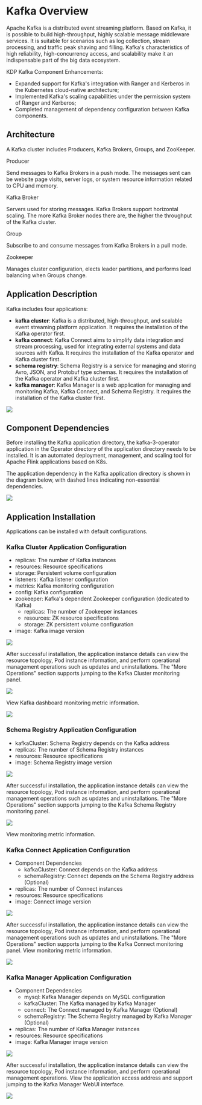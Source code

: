 # Kafka Overview

Apache Kafka is a distributed event streaming platform. Based on Kafka, it is possible to build high-throughput, highly scalable message middleware services. It is suitable for scenarios such as log collection, stream processing, and traffic peak shaving and filling. Kafka's characteristics of high reliability, high-concurrency access, and scalability make it an indispensable part of the big data ecosystem.

KDP Kafka Component Enhancements:

* Expanded support for Kafka's integration with Ranger and Kerberos in the Kubernetes cloud-native architecture;
* Implemented Kafka's scaling capabilities under the permission system of Ranger and Kerberos;
* Completed management of dependency configuration between Kafka components.

## Architecture

A Kafka cluster includes Producers, Kafka Brokers, Groups, and ZooKeeper.

Producer

Send messages to Kafka Brokers in a push mode. The messages sent can be website page visits, server logs, or system resource information related to CPU and memory.

Kafka Broker

Servers used for storing messages. Kafka Brokers support horizontal scaling. The more Kafka Broker nodes there are, the higher the throughput of the Kafka cluster.

Group

Subscribe to and consume messages from Kafka Brokers in a pull mode.

Zookeeper

Manages cluster configuration, elects leader partitions, and performs load balancing when Groups change.

## Application Description

Kafka includes four applications:

* **kafka cluster**: Kafka is a distributed, high-throughput, and scalable event streaming platform application. It requires the installation of the Kafka operator first.
* **kafka connect**: Kafka Connect aims to simplify data integration and stream processing, used for integrating external systems and data sources with Kafka. It requires the installation of the Kafka operator and Kafka cluster first.
* **schema registry**: Schema Registry is a service for managing and storing Avro, JSON, and Protobuf type schemas. It requires the installation of the Kafka operator and Kafka cluster first.
* **kafka manager**: Kafka Manager is a web application for managing and monitoring Kafka, Kafka Connect, and Schema Registry. It requires the installation of the Kafka cluster first.

<img src="./images/overview-2024-04-03-06-14-49.png" />

## Component Dependencies

Before installing the Kafka application directory, the kafka-3-operator application in the Operator directory of the application directory needs to be installed. It is an automated deployment, management, and scaling tool for Apache Flink applications based on K8s.

The application dependency in the Kafka application directory is shown in the diagram below, with dashed lines indicating non-essential dependencies.

<img src="./images/Overview-2024-03-25-17-51-14.png" />

## Application Installation

Applications can be installed with default configurations.

### Kafka Cluster Application Configuration

* replicas: The number of Kafka instances
* resources: Resource specifications
* storage: Persistent volume configuration
* listeners: Kafka listener configuration
* metrics: Kafka monitoring configuration
* config: Kafka configuration
* zookeeper: Kafka's dependent Zookeeper configuration (dedicated to Kafka)
  * replicas: The number of Zookeeper instances
  * resources: ZK resource specifications
  * storage: ZK persistent volume configuration
* image: Kafka image version

<img src="./images/overview-2024-04-03-06-19-14.png" />


After successful installation, the application instance details can view the resource topology, Pod instance information, and perform operational management operations such as updates and uninstallations. The "More Operations" section supports jumping to the Kafka Cluster monitoring panel.

<img src="./images/overview-2024-04-03-06-20-51.png" />

View Kafka dashboard monitoring metric information.

<img src="./images/Overview-2024-03-25-18-07-38.png" />

### Schema Registry Application Configuration

* kafkaCluster: Schema Registry depends on the Kafka address
* replicas: The number of Schema Registry instances
* resources: Resource specifications
* image: Schema Registry image version

<img src="./images/overview-2024-04-03-06-22-56.png" />


After successful installation, the application instance details can view the resource topology, Pod instance information, and perform operational management operations such as updates and uninstallations. The "More Operations" section supports jumping to the Kafka Schema Registry monitoring panel.

<img src="./images/Overview-2024-03-25-18-12-52.png" />

View monitoring metric information.

### Kafka Connect Application Configuration

* Component Dependencies
  * kafkaCluster: Connect depends on the Kafka address
  * schemaRegistry: Connect depends on the Schema Registry address (Optional)
* replicas: The number of Connect instances
* resources: Resource specifications
* image: Connect image version

<img src="./images/overview-2024-04-03-06-25-12.png" />


After successful installation, the application instance details can view the resource topology, Pod instance information, and perform operational management operations such as updates and uninstallations. The "More Operations" section supports jumping to the Kafka Connect monitoring panel. View monitoring metric information.

<img src="./images/Overview-2024-03-25-18-15-21.png" />

### Kafka Manager Application Configuration

* Component Dependencies
  * mysql: Kafka Manager depends on MySQL configuration
  * kafkaCluster: The Kafka managed by Kafka Manager
  * connect: The Connect managed by Kafka Manager (Optional)
  * schemaRegistry: The Schema Registry managed by Kafka Manager (Optional)
* replicas: The number of Kafka Manager instances
* resources: Resource specifications
* image: Kafka Manager image version

<img src="./images/overview-2024-04-03-06-28-32.png" />


After successful installation, the application instance details can view the resource topology, Pod instance information, and perform operational management operations. View the application access address and support jumping to the Kafka Manager WebUI interface.

<img src="./images/Overview-2024-03-25-18-27-24.png" />